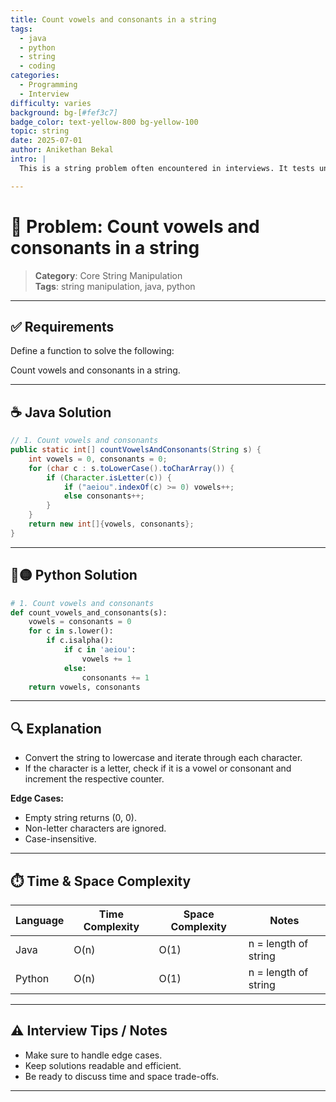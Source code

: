 ```yaml
---
title: Count vowels and consonants in a string
tags:
  - java
  - python
  - string
  - coding
categories:
  - Programming
  - Interview
difficulty: varies
background: bg-[#fef3c7]
badge_color: text-yellow-800 bg-yellow-100
topic: string
date: 2025-07-01
author: Anikethan Bekal
intro: |
  This is a string problem often encountered in interviews. It tests understanding of fundamental concepts such as iteration, pattern matching, or algorithmic design depending on the problem.

---
```


# 🧠 Problem: Count vowels and consonants in a string

> **Category**: Core String Manipulation  
> **Tags**: string manipulation, java, python

---

## ✅ Requirements

Define a function to solve the following:

Count vowels and consonants in a string.

---

## ☕ Java Solution

```java
// 1. Count vowels and consonants
public static int[] countVowelsAndConsonants(String s) {
    int vowels = 0, consonants = 0;
    for (char c : s.toLowerCase().toCharArray()) {
        if (Character.isLetter(c)) {
            if ("aeiou".indexOf(c) >= 0) vowels++;
            else consonants++;
        }
    }
    return new int[]{vowels, consonants};
}
```

---

## 🔵🟡 Python Solution

```python
# 1. Count vowels and consonants
def count_vowels_and_consonants(s):
    vowels = consonants = 0
    for c in s.lower():
        if c.isalpha():
            if c in 'aeiou':
                vowels += 1
            else:
                consonants += 1
    return vowels, consonants
```

---

## 🔍 Explanation

- Convert the string to lowercase and iterate through each character.
- If the character is a letter, check if it is a vowel or consonant and increment the respective counter.

**Edge Cases:**
- Empty string returns (0, 0).
- Non-letter characters are ignored.
- Case-insensitive.

---

## ⏱️ Time & Space Complexity

| Language | Time Complexity | Space Complexity | Notes |
|----------|-----------------|------------------|-------|
| Java     | O(n)            | O(1)             | n = length of string |
| Python   | O(n)            | O(1)             | n = length of string |

---

## ⚠️ Interview Tips / Notes

- Make sure to handle edge cases.
- Keep solutions readable and efficient.
- Be ready to discuss time and space trade-offs.

---
